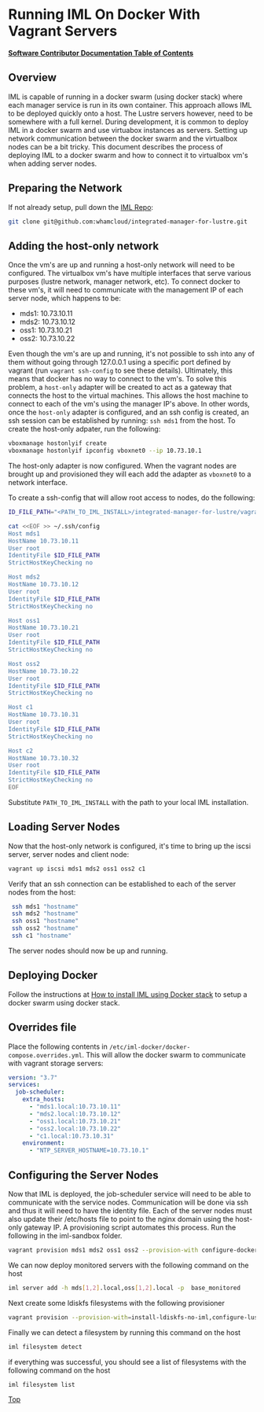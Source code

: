 # Running IML On Docker With Vagrant Servers

[**Software Contributor Documentation Table of Contents**](cd_TOC.md)

## Overview

IML is capable of running in a docker swarm (using docker stack) where each manager service is run in its own container. This approach allows IML to be deployed quickly onto a host. The Lustre servers however, need to be somewhere with a full kernel. During development, it is common to deploy IML in a docker swarm and use virtuabox instances as servers. Setting up network communication between the docker swarm and the virtualbox nodes can be a bit tricky. This document describes the process of deploying IML to a docker swarm and how to connect it to virtualbox vm's when adding server nodes.

## Preparing the Network

If not already setup, pull down the [IML Repo](https://github.com/whamcloud/integrated-manager-for-lustre):

```sh
git clone git@github.com:whamcloud/integrated-manager-for-lustre.git
```

## Adding the host-only network

Once the vm's are up and running a host-only network will need to be configured. The virtualbox vm's have multiple interfaces that serve various purposes (lustre network, manager network, etc). To connect docker to these vm's, it will need to communicate with the management IP of each server node, which happens to be:

- mds1: 10.73.10.11
- mds2: 10.73.10.12
- oss1: 10.73.10.21
- oss2: 10.73.10.22

Even though the vm's are up and running, it's not possible to ssh into any of them without going through 127.0.0.1 using a specific port defined by vagrant (run `vagrant ssh-config` to see these details). Ultimately, this means that docker has no way to connect to the vm's. To solve this problem, a `host-only` adapter will be created to act as a gateway that connects the host to the virtual machines. This allows the host machine to connect to each of the vm's using the manager IP's above. In other words, once the `host-only` adapter is configured, and an ssh config is created, an ssh session can be established by running: `ssh mds1` from the host. To create the host-only adpater, run the following:

```sh
vboxmanage hostonlyif create
vboxmanage hostonlyif ipconfig vboxnet0 --ip 10.73.10.1
```

The host-only adapter is now configured. When the vagrant nodes are brought up and provisioned they will each add the adapter as `vboxnet0` to a network interface.

To create a ssh-config that will allow root access to nodes, do the following:

```sh
ID_FILE_PATH="<PATH_TO_IML_INSTALL>/integrated-manager-for-lustre/vagrant/id_rsa"

cat <<EOF >> ~/.ssh/config
Host mds1
HostName 10.73.10.11
User root
IdentityFile $ID_FILE_PATH
StrictHostKeyChecking no

Host mds2
HostName 10.73.10.12
User root
IdentityFile $ID_FILE_PATH
StrictHostKeyChecking no

Host oss1
HostName 10.73.10.21
User root
IdentityFile $ID_FILE_PATH
StrictHostKeyChecking no

Host oss2
HostName 10.73.10.22
User root
IdentityFile $ID_FILE_PATH
StrictHostKeyChecking no

Host c1
HostName 10.73.10.31
User root
IdentityFile $ID_FILE_PATH
StrictHostKeyChecking no

Host c2
HostName 10.73.10.32
User root
IdentityFile $ID_FILE_PATH
StrictHostKeyChecking no
EOF
```

Substitute `PATH_TO_IML_INSTALL` with the path to your local IML installation.

## Loading Server Nodes

Now that the host-only network is configured, it's time to bring up the iscsi server, server nodes and client node:

```sh
vagrant up iscsi mds1 mds2 oss1 oss2 c1
```

Verify that an ssh connection can be established to each of the server nodes from the host:

```sh
 ssh mds1 "hostname"
 ssh mds2 "hostname"
 ssh oss1 "hostname"
 ssh oss2 "hostname"
 ssh c1 "hostname"
```

The server nodes should now be up and running.

## Deploying Docker

Follow the instructions at [How to install IML using Docker stack](../Install_Guide/ig_docker_stack.md) to setup a docker swarm using docker stack.

## Overrides file

Place the following contents in `/etc/iml-docker/docker-compose.overrides.yml`. This will allow the docker swarm to communicate with vagrant storage servers:

```yaml
version: "3.7"
services:
  job-scheduler:
    extra_hosts:
      - "mds1.local:10.73.10.11"
      - "mds2.local:10.73.10.12"
      - "oss1.local:10.73.10.21"
      - "oss2.local:10.73.10.22"
      - "c1.local:10.73.10.31"
    environment:
      - "NTP_SERVER_HOSTNAME=10.73.10.1"
```

## Configuring the Server Nodes

Now that IML is deployed, the job-scheduler service will need to be able to communicate with the service nodes. Communication will be done via ssh and thus it will need to have the identity file. Each of the server nodes must also update their /etc/hosts file to point to the nginx domain using the host-only gateway IP. A provisioning script automates this process. Run the following in the iml-sandbox folder.

```sh
vagrant provision mds1 mds2 oss1 oss2 --provision-with configure-docker-network
```

We can now deploy monitored servers with the following command on the host

```sh
iml server add -h mds[1,2].local,oss[1,2].local -p  base_monitored
```

Next create some ldiskfs filesystems with the following provisioner

```sh
vagrant provision --provision-with=install-ldiskfs-no-iml,configure-lustre-network,create-ldiskfs-fs,create-ldiskfs-fs2,mount-ldiskfs-fs,mount-ldiskfs-fs2
```

Finally we can detect a filesystem by running this command on the host

```sh
iml filesystem detect
```

if everything was successful, you should see a list of filesystems with the following command on the host

```sh
iml filesystem list
```

[Top](#running-iml-on-docker-with-vagrant-servers)
